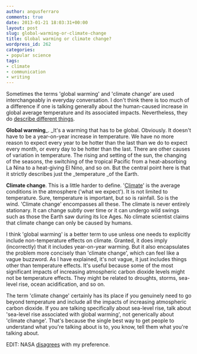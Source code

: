 ```yaml
---
author: angusferraro
comments: true
date: 2013-01-21 18:03:31+00:00
layout: post
slug: global-warming-or-climate-change
title: Global warming or climate change?
wordpress_id: 262
categories:
- popular science
tags:
- climate
- communication
- writing
---
```


Sometimes the terms 'global warming' and 'climate change' are used
interchangeably in everyday conversation. I don't think there is too
much of a difference if one is talking generally about the
human-caused increase in global average temperature and its associated
impacts. Nevertheless, they do
[describe different things](http://www.nasa.gov/topics/earth/features/climate_by_any_other_name.html).


**Global warming**_. _It's a warming that has to be
  global. Obviously. It doesn't have to be a year-on-year increase in
  temperature. We have no more reason to expect every year to be
  hotter than the last than we do to expect every month, or every day
  to be hotter than the last. There are other causes of variation in
  temperature. The rising and setting of the sun, the changing of the
  seasons, the switching of the tropical Pacific from a heat-absorbing
  La Nina to a heat-giving El Nino, and so on. But the central point
  here is that it strictly describes just the _temperature _of the
  Earth.

**Climate change**. This is a little harder to
  define. '[Climate](http://angusferraro.wordpress.com/2012/11/19/storms-are-like-cake-analogies-for-weather-and-climate/)'
  is the average conditions in the atmosphere ('what we expect'). It
  is not limited to temperature. Sure, temperature is important, but
  so is rainfall. So is the wind. 'Climate change' encompasses all
  these. The climate is never entirely stationary. It can change
  subtly over time or it can undergo wild swings such as those the
  Earth saw during its Ice Ages. No climate scientist claims that
  climate change can only be caused by humans.


I think 'global warming' is a better term to use unless one needs to
explicitly include non-temperature effects on climate. Granted, it
does imply (incorrectly) that it includes year-on-year warming. But it
also encapsulates the problem more concisely than 'climate change',
which can feel like a vague buzzword. As I have explained, it's not
vague, it just includes things other than temperature effects. It's
useful because some of the most significant impacts of increasing
atmospheric carbon dioxide levels might not be temperature
effects. They might be related to droughts, storms, sea-level rise,
ocean acidification, and so on.

The term 'climate change' certainly has its place if you genuinely
need to go beyond temperature and include all the impacts of
increasing atmospheric carbon dioxide. If you are talking specifically
about sea-level rise, talk about 'sea-level rise associated with
global warming', not generically about 'climate change'. That's
because the single best way to get people to understand what you're
talking about is to, you know, tell them what you're talking about.

EDIT: NASA
[disagrees](http://www.nasa.gov/topics/earth/features/climate_by_any_other_name.html)
with my preference.
